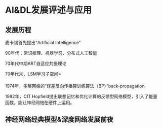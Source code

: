 # AI&DL发展评述与应用

## 发展历程

麦卡锡首先提出“Artificial Intelligence”

90年代：常识推理、机器学习、分布式人工智能

70年代中期ART自适应共振理论

70年代末，LSM学习子空间:star:

1974年，多层网络的“误差反向传播算训练算法（BP）”back-propagation

1982年，CIT Hopfield提出联想记忆和优化计算的反馈型网络模型，引入了能量函数，能让神经网络在硬件上运用。

## 神经网络经典模型&深度网络发展前夜

